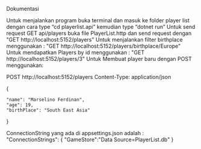 Dokumentasi

Untuk menjalankan program buka terminal dan  masuk ke folder player list dengan cara type “cd playerlist.api” kemudian type  “dotnet run”
Untuk send request GET api/players buka file PlayerList.http dan send request dengan "GET http://localhost:5152/players"
Untuk menjalankan filter birthplace menggunakan :
"GET http://localhost:5152/players/birthplace/Europe"
Untuk mendapatkan Players by id menggunakan :
"GET http://localhost:5152/players/3"
Untuk Membuat player baru dengan POST menggunakan:

POST http://localhost:5152/players
Content-Type: application/json

{
    
	"name": "Marselino Ferdinan",
	"age": 19,
	"birthPlace": "South East Asia"
    
}

ConnectionString yang ada di appsettings.json adalah :
  "ConnectionStrings": {
	"GameStore":"Data Source=PlayerList.db"
  }
